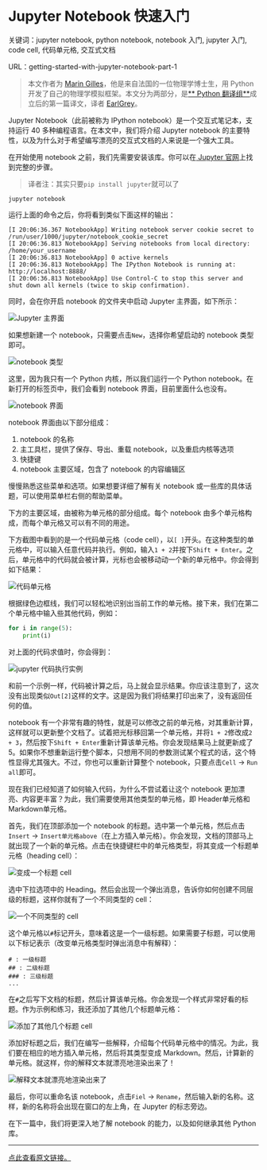 # Jupyter Notebook 快速入门

关键词：jupyter notebook, python notebook, notebook 入门, jupyter 入门, code cell, 代码单元格, 交互式文档

URL：getting-started-with-jupyter-notebook-part-1

> 本文作者为 [Marin Gilles](https://www.packtpub.com/books/content/getting-started-jupyter-notebook-part-1)，他是来自法国的一位物理学博士生，用 Python 开发了自己的物理学模拟框架。本文分为两部分，是[** Python 翻译组**](https://github.com/PythonTG/PythonTG)成立后的第一篇译文，译者 [EarlGrey](http://codingpy.com)。

Jupyter Notebook（此前被称为 IPython notebook）是一个交互式笔记本，支持运行 40 多种编程语言。在本文中，我们将介绍 Jupyter notebook 的主要特性，以及为什么对于希望编写漂亮的交互式文档的人来说是一个强大工具。

在开始使用 notebook 之前，我们先需要安装该库。你可以在[ Jupyter 官网](https://jupyter.readthedocs.org/en/latest/install.html)上找到完整的步骤。

> 译者注：其实只要``pip install jupyter``就可以了

```
jupyter notebook
```

运行上面的命令之后，你将看到类似下面这样的输出：

```
[I 20:06:36.367 NotebookApp] Writing notebook server cookie secret to /run/user/1000/jupyter/notebook_cookie_secret
[I 20:06:36.813 NotebookApp] Serving notebooks from local directory: /home/your_username
[I 20:06:36.813 NotebookApp] 0 active kernels
[I 20:06:36.813 NotebookApp] The IPython Notebook is running at: http://localhost:8888/
[I 20:06:36.813 NotebookApp] Use Control-C to stop this server and shut down all kernels (twice to skip confirmation).
```

同时，会在你开启 notebook 的文件夹中启动 Jupyter 主界面，如下所示：

![Jupyter 主界面](http://ww3.sinaimg.cn/mw690/006faQNTgw1f63kcy3kzgj30id05g3yo.jpg)

如果想新建一个 notebook，只需要点击``New``，选择你希望启动的 notebook 类型即可。

![notebook 类型](http://ww2.sinaimg.cn/mw690/006faQNTgw1f63kcysz5cj30id09t3yr.jpg)

这里，因为我只有一个 Python 内核，所以我们运行一个 Python notebook。在新打开的标签页中，我们会看到 notebook 界面，目前里面什么也没有。

![ notebook 界面](http://ww3.sinaimg.cn/mw690/006faQNTgw1f63kcyznzzj30id04iweq.jpg)

notebook 界面由以下部分组成：

1. notebook 的名称
2. 主工具栏，提供了保存、导出、重载 notebook，以及重启内核等选项
3. 快捷键
4. notebook 主要区域，包含了 notebook 的内容编辑区

慢慢熟悉这些菜单和选项。如果想要详细了解有关 notebook 或一些库的具体话题，可以使用菜单栏右侧的帮助菜单。

下方的主要区域，由被称为单元格的部分组成。每个 notebook 由多个单元格构成，而每个单元格又可以有不同的用途。

下方截图中看到的是一个代码单元格（code cell），以``[ ]``开头。在这种类型的单元格中，可以输入任意代码并执行。例如，输入``1 + 2``并按下``Shift + Enter``。之后，单元格中的代码就会被计算，光标也会被移动动一个新的单元格中。你会得到如下结果：

![代码单元格](http://ww4.sinaimg.cn/mw690/006faQNTgw1f63kcyxn32j30id05yq39.jpg)

根据绿色边框线，我们可以轻松地识别出当前工作的单元格。接下来，我们在第二个单元格中输入些其他代码，例如：

```python
for i in range(5):
    print(i)
```

对上面的代码求值时，你会得到：

![jupyter 代码执行实例](http://ww1.sinaimg.cn/mw690/006faQNTgw1f63kcz8s4tj30id09kdgd.jpg)

和前一个示例一样，代码被计算之后，马上就会显示结果。你应该注意到了，这次没有出现类似``Out[2]``这样的文字。这是因为我们将结果打印出来了，没有返回任何的值。

notebook 有一个非常有趣的特性，就是可以修改之前的单元格，对其重新计算，这样就可以更新整个文档了。试着把光标移回第一个单元格，并将``1 + 2``修改成``2 + 3``，然后按下``Shift + Enter``重新计算该单元格。你会发现结果马上就更新成了 5。如果你不想重新运行整个脚本，只想用不同的参数测试某个程式的话，这个特性显得尤其强大。不过，你也可以重新计算整个 notebook，只要点击``Cell`` -> ``Run all``即可。

现在我们已经知道了如何输入代码，为什么不尝试着让这个 notebook 更加漂亮、内容更丰富？为此，我们需要使用其他类型的单元格，即 Header单元格和 Markdown单元格。

首先，我们在顶部添加一个 notebook 的标题。选中第一个单元格，然后点击``Insert`` -> ``Insert单元格above``（在上方插入单元格）。你会发现，文档的顶部马上就出现了一个新的单元格。点击在快捷键栏中的单元格类型，将其变成一个标题单元格（heading cell）：

![变成一个标题 cell](http://ww2.sinaimg.cn/mw690/006faQNTgw1f63kczy7xuj30id00umx0.jpg)

选中下拉选项中的 Heading。然后会出现一个弹出消息，告诉你如何创建不同层级的标题，这样你就有了一个不同类型的 cell：

![一个不同类型的 cell](http://ww2.sinaimg.cn/mw690/006faQNTgw1f63kd03mnqj30id035q2s.jpg)

这个单元格以``#``标记开头，意味着这是一个一级标题。如果需要子标题，可以使用以下标记表示（改变单元格类型时弹出消息中有解释）：

```
# : 一级标题
## : 二级标题
### : 三级标题
...
```

在``#``之后写下文档的标题，然后计算该单元格。你会发现一个样式非常好看的标题。作为示例和练习，我还添加了其他几个标题单元格：

![添加了其他几个标题 cell](http://ww2.sinaimg.cn/mw690/006faQNTgw1f63kd06rzgj30id0bnwex.jpg)

添加好标题之后，我们在编写一些解释，介绍每个代码单元格中的情况。为此，我们要在相应的地方插入单元格，然后将其类型变成 Markdown。然后，计算新的单元格。就这样，你的解释文本就漂亮地渲染出来了！

![解释文本就漂亮地渲染出来了](http://ww1.sinaimg.cn/mw690/006faQNTgw1f63kd0oq8gj30id0dtwf4.jpg)

最后，你可以重命名该 notebook，点击``Fiel`` -> ``Rename``，然后输入新的名称。这样，新的名称将会出现在窗口的左上角，在 Jupyter 的标志旁边。

在下一篇中，我们将更深入地了解 notebook 的能力，以及如何继承其他 Python 库。

***

[点此查看原文链接。](https://www.packtpub.com/books/content/getting-started-jupyter-notebook-part-1)
